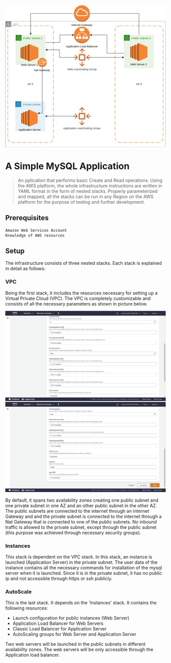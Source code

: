 ![alt text](MySQLApp.jpg)
# A Simple MySQL Application
> An pplication that performs basic Create and Read operations. Using the AWS platform, the whole infrastructure instructions are written in YAML format in the form of nested stacks. Properly parameterized and mapped, all the stacks can be run in any Region on the AWS platform for the purpose of testing and further development.

## Prerequisites
```
Amazon Web Services Account
Knowledge of AWS resources
```

## Setup
The infrastructure consists of three nested stacks. Each stack is explained in detail as follows:

### VPC
Being the first stack, it includes the resources necessary for setting up a Virtual Private Cloud (VPC). The VPC is completely customizable and consists of all the necessary parameters as shown in picture below.

![alt text](parameters1.png)
![alt text](parameters2.png)

By default, it spans two availability zones creating one public subnet and one private subnet in one AZ and an other public subnet in the other AZ. The public subnets are connected to the internet through an internet Gateway and and the private subn<a href=""></a>et is connected to the internet through a Nat Gateway that is connected to one of the public subnets. No inbound traffic is allowed to the private subnet, except through the public subnet (this purpose was achieved through necessary security groups).

### Instances
This stack is dependent on the VPC stack. In this stack, an instance is launched (Application Server) in the private subnet. The user data of the instance contains all the necessary commands for installation of the mysql server when it is launched. Since it is in the private subnet, it has no public ip and not accessible through https or ssh publicly.

### AutoScale
This is the last stack. It depends on the 'Instances' stack. It contains the following resources:
- Launch configuration for public instances (Web Server)
- Application Load Balancer for Web Servers
- Classic Load Balancer for Application Server
- AutoScaling groups for Web Server and Application Server

Two web servers will be launched in the public subnets in different availability zones. The web servers will be only accessible through the Application load balancer. 
